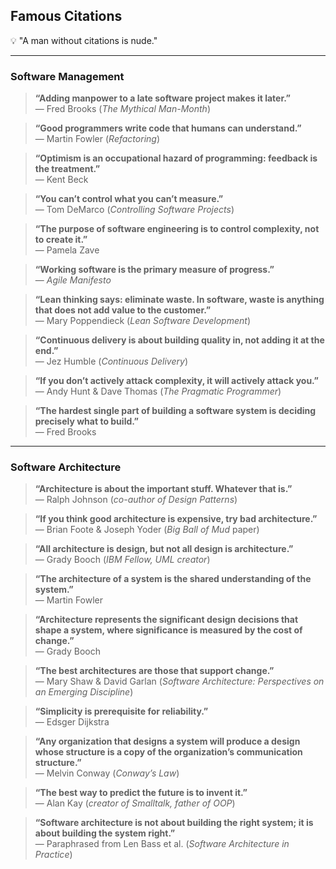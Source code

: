 ## Famous Citations

💡 "A man without citations is nude."

---

### Software Management

> **“Adding manpower to a late software project makes it later.”**  
> — Fred Brooks (*The Mythical Man-Month*)

> **“Good programmers write code that humans can understand.”**  
> — Martin Fowler (*Refactoring*)

> **“Optimism is an occupational hazard of programming: feedback is the treatment.”**  
> — Kent Beck

> **“You can’t control what you can’t measure.”**  
> — Tom DeMarco (*Controlling Software Projects*)

> **“The purpose of software engineering is to control complexity, not to create it.”**  
> — Pamela Zave

> **“Working software is the primary measure of progress.”**  
> — *Agile Manifesto*

> **“Lean thinking says: eliminate waste. In software, waste is anything that does not add value to the customer.”**  
> — Mary Poppendieck (*Lean Software Development*)

> **“Continuous delivery is about building quality in, not adding it at the end.”**  
> — Jez Humble (*Continuous Delivery*)

> **“If you don’t actively attack complexity, it will actively attack you.”**  
> — Andy Hunt & Dave Thomas (*The Pragmatic Programmer*)

> **“The hardest single part of building a software system is deciding precisely what to build.”**  
> — Fred Brooks

---

### Software Architecture

> **“Architecture is about the important stuff. Whatever that is.”**  
> — Ralph Johnson (*co-author of Design Patterns*)

> **“If you think good architecture is expensive, try bad architecture.”**  
> — Brian Foote & Joseph Yoder (*Big Ball of Mud* paper)

> **“All architecture is design, but not all design is architecture.”**  
> — Grady Booch (*IBM Fellow, UML creator*)

> **“The architecture of a system is the shared understanding of the system.”**  
> — Martin Fowler

> **“Architecture represents the significant design decisions that shape a system, where significance is measured by the cost of change.”**  
> — Grady Booch

> **“The best architectures are those that support change.”**  
> — Mary Shaw & David Garlan (*Software Architecture: Perspectives on an Emerging Discipline*)

> **“Simplicity is prerequisite for reliability.”**  
> — Edsger Dijkstra

> **“Any organization that designs a system will produce a design whose structure is a copy of the organization’s communication structure.”**  
> — Melvin Conway (*Conway’s Law*)

> **“The best way to predict the future is to invent it.”**  
> — Alan Kay (*creator of Smalltalk, father of OOP*)

> **“Software architecture is not about building the right system; it is about building the system right.”**  
> — Paraphrased from Len Bass et al. (*Software Architecture in Practice*)
